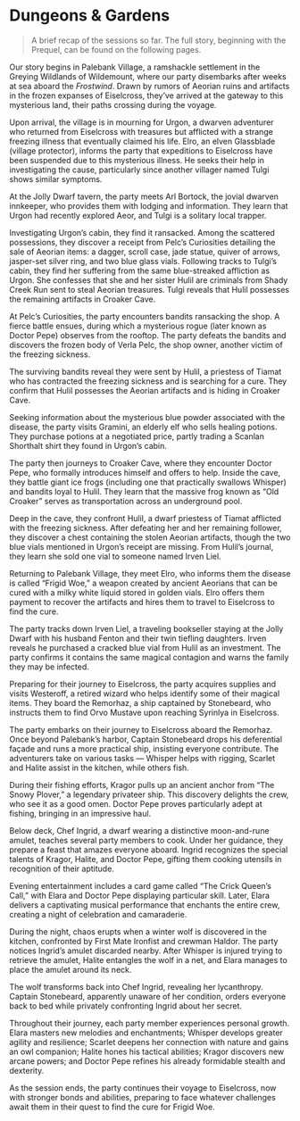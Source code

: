 # Dungeons & Gardens

> A brief recap of the sessions so far. The full story, beginning with the Prequel, can be found on the following pages.

<span class="dropcap">Our story begins in Palebank</span> Village, a ramshackle settlement in the Greying Wildlands of Wildemount, where our party disembarks after weeks at sea aboard the *Frostwind*. Drawn by rumors of Aeorian ruins and artifacts in the frozen expanses of Eiselcross, they’ve arrived at the gateway to this mysterious land, their paths crossing during the voyage.

Upon arrival, the village is in mourning for Urgon, a dwarven adventurer who returned from Eiselcross with treasures but afflicted with a strange freezing illness that eventually claimed his life. Elro, an elven Glassblade (village protector), informs the party that expeditions to Eiselcross have been suspended due to this mysterious illness. He seeks their help in investigating the cause, particularly since another villager named Tulgi shows similar symptoms.

At the Jolly Dwarf tavern, the party meets Arl Bortock, the jovial dwarven innkeeper, who provides them with lodging and information. They learn that Urgon had recently explored Aeor, and Tulgi is a solitary local trapper.

Investigating Urgon’s cabin, they find it ransacked. Among the scattered possessions, they discover a receipt from Pelc’s Curiosities detailing the sale of Aeorian items: a dagger, scroll case, jade statue, quiver of arrows, jasper-set silver ring, and two blue glass vials. Following tracks to Tulgi’s cabin, they find her suffering from the same blue-streaked affliction as Urgon. She confesses that she and her sister Hulil are criminals from Shady Creek Run sent to steal Aeorian treasures. Tulgi reveals that Hulil possesses the remaining artifacts in Croaker Cave.

At Pelc’s Curiosities, the party encounters bandits ransacking the shop. A fierce battle ensues, during which a mysterious rogue (later known as Doctor Pepe) observes from the rooftop. The party defeats the bandits and discovers the frozen body of Verla Pelc, the shop owner, another victim of the freezing sickness.

The surviving bandits reveal they were sent by Hulil, a priestess of Tiamat who has contracted the freezing sickness and is searching for a cure. They confirm that Hulil possesses the Aeorian artifacts and is hiding in Croaker Cave.

Seeking information about the mysterious blue powder associated with the disease, the party visits Gramini, an elderly elf who sells healing potions. They purchase potions at a negotiated price, partly trading a Scanlan Shorthalt shirt they found in Urgon’s cabin.

The party then journeys to Croaker Cave, where they encounter Doctor Pepe, who formally introduces himself and offers to help. Inside the cave, they battle giant ice frogs (including one that practically swallows Whisper) and bandits loyal to Hulil. They learn that the massive frog known as “Old Croaker” serves as transportation across an underground pool.

Deep in the cave, they confront Hulil, a dwarf priestess of Tiamat afflicted with the freezing sickness. After defeating her and her remaining follower, they discover a chest containing the stolen Aeorian artifacts, though the two blue vials mentioned in Urgon’s receipt are missing. From Hulil’s journal, they learn she sold one vial to someone named Irven Liel.

Returning to Palebank Village, they meet Elro, who informs them the disease is called “Frigid Woe,” a weapon created by ancient Aeorians that can be cured with a milky white liquid stored in golden vials. Elro offers them payment to recover the artifacts and hires them to travel to Eiselcross to find the cure.

The party tracks down Irven Liel, a traveling bookseller staying at the Jolly Dwarf with his husband Fenton and their twin tiefling daughters. Irven reveals he purchased a cracked blue vial from Hulil as an investment. The party confirms it contains the same magical contagion and warns the family they may be infected.

Preparing for their journey to Eiselcross, the party acquires supplies and visits Westeroff, a retired wizard who helps identify some of their magical items. They board the Remorhaz, a ship captained by Stonebeard, who instructs them to find Orvo Mustave upon reaching Syrinlya in Eiselcross.

The party embarks on their journey to Eiselcross aboard the Remorhaz. Once beyond Palebank’s harbor, Captain Stonebeard drops his deferential façade and runs a more practical ship, insisting everyone contribute. The adventurers take on various tasks — Whisper helps with rigging, Scarlet and Halite assist in the kitchen, while others fish.

During their fishing efforts, Kragor pulls up an ancient anchor from “The Snowy Plover,” a legendary privateer ship. This discovery delights the crew, who see it as a good omen. Doctor Pepe proves particularly adept at fishing, bringing in an impressive haul.

Below deck, Chef Ingrid, a dwarf wearing a distinctive moon-and-rune amulet, teaches several party members to cook. Under her guidance, they prepare a feast that amazes everyone aboard. Ingrid recognizes the special talents of Kragor, Halite, and Doctor Pepe, gifting them cooking utensils in recognition of their aptitude.

Evening entertainment includes a card game called “The Crick Queen’s Call,” with Elara and Doctor Pepe displaying particular skill. Later, Elara delivers a captivating musical performance that enchants the entire crew, creating a night of celebration and camaraderie.

During the night, chaos erupts when a winter wolf is discovered in the kitchen, confronted by First Mate Ironfist and crewman Haldor. The party notices Ingrid’s amulet discarded nearby. After Whisper is injured trying to retrieve the amulet, Halite entangles the wolf in a net, and Elara manages to place the amulet around its neck.

The wolf transforms back into Chef Ingrid, revealing her lycanthropy. Captain Stonebeard, apparently unaware of her condition, orders everyone back to bed while privately confronting Ingrid about her secret.

Throughout their journey, each party member experiences personal growth. Elara masters new melodies and enchantments; Whisper develops greater agility and resilience; Scarlet deepens her connection with nature and gains an owl companion; Halite hones his tactical abilities; Kragor discovers new arcane powers; and Doctor Pepe refines his already formidable stealth and dexterity.

As the session ends, the party continues their voyage to Eiselcross, now with stronger bonds and abilities, preparing to face whatever challenges await them in their quest to find the cure for Frigid Woe.
